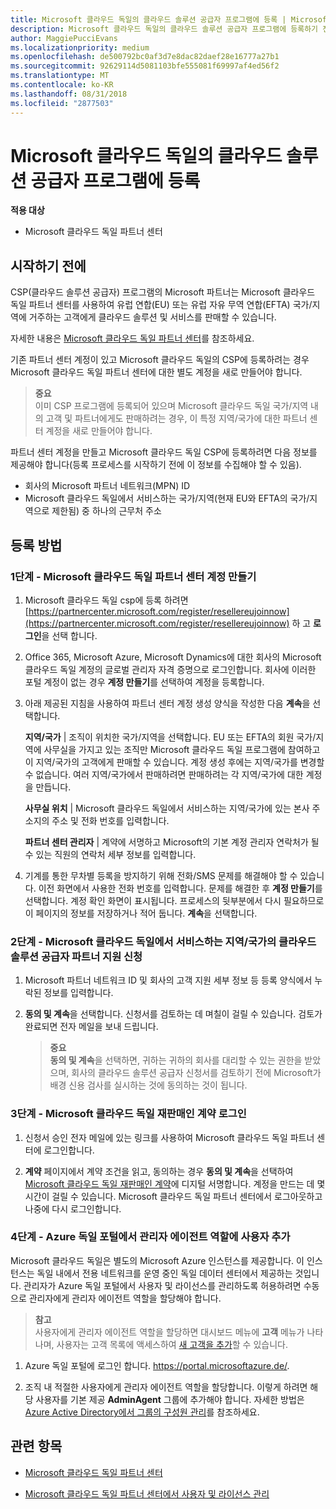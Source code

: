 ```yaml
---
title: Microsoft 클라우드 독일의 클라우드 솔루션 공급자 프로그램에 등록 | Microsoft 클라우드 독일 파트너 센터
description: Microsoft 클라우드 독일의 클라우드 솔루션 공급자 프로그램에 등록하기 전에 CSP 프로그램 요구 사항에 대해 자세히 알아보세요.
author: MaggiePucciEvans
ms.localizationpriority: medium
ms.openlocfilehash: de500792bc0af3d7e8dac82daef28e16777a27b1
ms.sourcegitcommit: 92629114d5081103bfe555081f69997af4ed56f2
ms.translationtype: MT
ms.contentlocale: ko-KR
ms.lasthandoff: 08/31/2018
ms.locfileid: "2877503"
---
```

# <a name="enroll-in-the-cloud-solution-provider-program-for-microsoft-cloud-germany"></a>Microsoft 클라우드 독일의 클라우드 솔루션 공급자 프로그램에 등록

**적용 대상**

-  Microsoft 클라우드 독일 파트너 센터

## <a name="before-you-begin"></a>시작하기 전에

CSP(클라우드 솔루션 공급자) 프로그램의 Microsoft 파트너는 Microsoft 클라우드 독일 파트너 센터를 사용하여 유럽 연합(EU) 또는 유럽 자유 무역 연합(EFTA) 국가/지역에 거주하는 고객에게 클라우드 솔루션 및 서비스를 판매할 수 있습니다.

자세한 내용은 [Microsoft 클라우드 독일 파트너 센터](partner-center-for-microsoft-cloud-germany.md)를 참조하세요.

기존 파트너 센터 계정이 있고 Microsoft 클라우드 독일의 CSP에 등록하려는 경우 Microsoft 클라우드 독일 파트너 센터에 대한 별도 계정을 새로 만들어야 합니다.

>**중요**<br>
이미 CSP 프로그램에 등록되어 있으며 Microsoft 클라우드 독일 국가/지역 내의 고객 및 파트너에게도 판매하려는 경우, 이 특정 지역/국가에 대한 파트너 센터 계정을 새로 만들어야 합니다.  

파트너 센터 계정을 만들고 Microsoft 클라우드 독일 CSP에 등록하려면 다음 정보를 제공해야 합니다(등록 프로세스를 시작하기 전에 이 정보를 수집해야 할 수 있음).

-  회사의 Microsoft 파트너 네트워크(MPN) ID 
-  Microsoft 클라우드 독일에서 서비스하는 국가/지역(현재 EU와 EFTA의 국가/지역으로 제한됨) 중 하나의 근무처 주소 

## <a name="how-to-enroll"></a>등록 방법 

### <a name="step-1---create-an-account-for-partner-center-for-microsoft-cloud-germany"></a>1단계 - Microsoft 클라우드 독일 파트너 센터 계정 만들기 

1.  Microsoft 클라우드 독일 csp에 등록 하려면 [https://partnercenter.microsoft.com/register/resellereujoinnow](https://partnercenter.microsoft.com/register/resellereujoinnow) 하 고 **로그인**을 선택 합니다. 

2.  Office 365, Microsoft Azure, Microsoft Dynamics에 대한 회사의 Microsoft 클라우드 독일 계정의 글로벌 관리자 자격 증명으로 로그인합니다. 회사에 이러한 포털 계정이 없는 경우 **계정 만들기**를 선택하여 계정을 등록합니다.

3.  아래 제공된 지침을 사용하여 파트너 센터 계정 생성 양식을 작성한 다음 **계속**을 선택합니다.   

    **지역/국가** | 조직이 위치한 국가/지역을 선택합니다. EU 또는 EFTA의 회원 국가/지역에 사무실을 가지고 있는 조직만 Microsoft 클라우드 독일 프로그램에 참여하고 이 지역/국가의 고객에게 판매할 수 있습니다. 계정 생성 후에는 지역/국가를 변경할 수 없습니다. 여러 지역/국가에서 판매하려면 판매하려는 각 지역/국가에 대한 계정을 만듭니다.

    **사무실 위치** | Microsoft 클라우드 독일에서 서비스하는 지역/국가에 있는 본사 주소지의 주소 및 전화 번호를 입력합니다.

    **파트너 센터 관리자** | 계약에 서명하고 Microsoft의 기본 계정 관리자 연락처가 될 수 있는 직원의 연락처 세부 정보를 입력합니다. 

4.  기계를 통한 무차별 등록을 방지하기 위해 전화/SMS 문제를 해결해야 할 수 있습니다. 이전 화면에서 사용한 전화 번호를 입력합니다. 문제를 해결한 후 **계정 만들기**를 선택합니다. 계정 확인 화면이 표시됩니다. 프로세스의 뒷부분에서 다시 필요하므로 이 페이지의 정보를 저장하거나 적어 둡니다. **계속**을 선택합니다.

### <a name="step-2---apply-to-become-a-cloud-solution-provider-partner-in-markets-served-by-microsoft-cloud-germany"></a>2단계 - Microsoft 클라우드 독일에서 서비스하는 지역/국가의 클라우드 솔루션 공급자 파트너 지원 신청 

1.  Microsoft 파트너 네트워크 ID 및 회사의 고객 지원 세부 정보 등 등록 양식에서 누락된 정보를 입력합니다. 

2.  **동의 및 계속**을 선택합니다. 신청서를 검토하는 데 며칠이 걸릴 수 있습니다. 검토가 완료되면 전자 메일을 보내 드립니다.

    >**중요**<br>
    **동의 및 계속**을 선택하면, 귀하는 귀하의 회사를 대리할 수 있는 권한을 받았으며, 회사의 클라우드 솔루션 공급자 신청서를 검토하기 전에 Microsoft가 배경 신용 검사를 실시하는 것에 동의하는 것이 됩니다.

### <a name="step-3---sign-the-reseller-agreement-for-microsoft-cloud-germany"></a>3단계 - Microsoft 클라우드 독일 재판매인 계약 로그인 

1. 신청서 승인 전자 메일에 있는 링크를 사용하여 Microsoft 클라우드 독일 파트너 센터에 로그인합니다. 

2. **계약** 페이지에서 계약 조건을 읽고, 동의하는 경우 **동의 및 계속**을 선택하여 [Microsoft 클라우드 독일 재판매인 계약](https://go.microsoft.com/fwlink/p/?linkid=831385)에 디지털 서명합니다. 계정을 만드는 데 몇 시간이 걸릴 수 있습니다. Microsoft 클라우드 독일 파트너 센터에서 로그아웃하고 나중에 다시 로그인합니다.

### <a name="step-4---assign-users-to-the-admin-agent-role-in-the-azure-germany-portal"></a>4단계 - Azure 독일 포털에서 관리자 에이전트 역할에 사용자 추가 

Microsoft 클라우드 독일은 별도의 Microsoft Azure 인스턴스를 제공합니다. 이 인스턴스는 독일 내에서 전용 네트워크를 운영 중인 독일 데이터 센터에서 제공하는 것입니다. 관리자가 Azure 독일 포털에서 사용자 및 라이선스를 관리하도록 허용하려면 수동으로 관리자에게 관리자 에이전트 역할을 할당해야 합니다.

>**참고**<br>
사용자에게 관리자 에이전트 역할을 할당하면 대시보드 메뉴에 **고객** 메뉴가 나타나며, 사용자는 고객 목록에 액세스하여 [새 고객을 추가](add-a-new-customer.md)할 수 있습니다.   

1.  Azure 독일 포털에 로그인 합니다. https://portal.microsoftazure.de/.

2.  조직 내 적절한 사용자에게 관리자 에이전트 역할을 할당합니다. 이렇게 하려면 해당 사용자를 기본 제공 **AdminAgent** 그룹에 추가해야 합니다. 자세한 방법은 [Azure Active Directory에서 그룹의 구성원 관리](https://docs.microsoft.com/azure/active-directory/active-directory-groups-members-azure-portal)를 참조하세요.
 

## <a name="related-topics"></a>관련 항목

-  [Microsoft 클라우드 독일 파트너 센터](partner-center-for-microsoft-cloud-germany.md)

-  [Microsoft 클라우드 독일 파트너 센터에서 사용자 및 라이선스 관리](user-management-in-partner-center-for-microsoft-cloud-germany.md)


